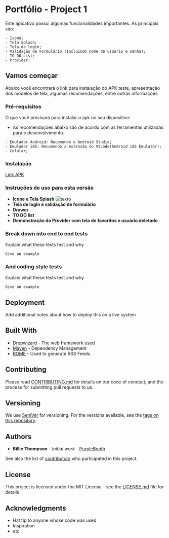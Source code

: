 # Portfólio - Project 1

Este apicativo possui algumas funcionalidades importantes. As principais são:
```
- Icone;
- Tela Splash;
- Tela de login;
- Validação de Formulário (Incluindo nome de usúario e senha);
- TO DO List;
- Provider;
```

## Vamos começar

Abaixo você encontrará o link para instalação do APK teste, apresentação dos modelos de tela, algumas recomendações, entre outras informações

### Pré-requisitos

O que você precisará para instalar o apk no seu dispositivo:
  - As recomendações abaixo são de acordo com as ferramentas utilizadas para o desenvolvimento.

```
- Emulador Android: Recomendo o Android Studio;
- Emulador iOS: Recomendo a extensão do VScode(Android iOS Emulator);
- Celular;
```

### Instalação

[Link APK](https://github.com/matheusodecam/Portfolio_Project1/blob/main/build/app/outputs/flutter-apk/app-release.apk) 


### Instruções de uso para esta versão


- **Icone e Tela Splash**
![texto](https://drive.google.com/drive/u/0/folders/1x-Zv6rIwDl-XCc2c_kY9QcmTqCfml2EU)
- **Tela de login e validação de formulário**
- **Drawer**
- **TO DO list**
- **Demonstração do Provider com tela de favoritos e usuário deletado**




### Break down into end to end tests

Explain what these tests test and why

```
Give an example
```

### And coding style tests

Explain what these tests test and why

```
Give an example
```

## Deployment

Add additional notes about how to deploy this on a live system

## Built With

* [Dropwizard](http://www.dropwizard.io/1.0.2/docs/) - The web framework used
* [Maven](https://maven.apache.org/) - Dependency Management
* [ROME](https://rometools.github.io/rome/) - Used to generate RSS Feeds

## Contributing

Please read [CONTRIBUTING.md](https://gist.github.com/PurpleBooth/b24679402957c63ec426) for details on our code of conduct, and the process for submitting pull requests to us.

## Versioning

We use [SemVer](http://semver.org/) for versioning. For the versions available, see the [tags on this repository](https://github.com/your/project/tags). 

## Authors

* **Billie Thompson** - *Initial work* - [PurpleBooth](https://github.com/PurpleBooth)

See also the list of [contributors](https://github.com/your/project/contributors) who participated in this project.

## License

This project is licensed under the MIT License - see the [LICENSE.md](LICENSE.md) file for details

## Acknowledgments

* Hat tip to anyone whose code was used
* Inspiration
* etc
